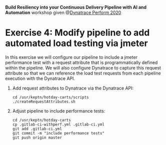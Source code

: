 **Build Resiliency into your Continuous Delivery Pipeline​ with AI and Automation** workshop given @[Dynatrace Perform 2020](https://https://www.dynatrace.com/perform-vegas//)

# Exercise 4: Modify pipeline to add automated load testing via jmeter
In this exercise we will configure our pipeline to include a jmeter performance test with a request attribute that is programmatically defined within the pipeline. We will also configure Dynatrace to capture this request attribute so that we can reference the load test requests from each pipeline execution with the Dynatrace API. 

1. Add request attributes to Dynatrace via the Dynatrace API:
    ```console
    cd /usr/keptn/hotday-carts/scripts
    ./createRequestAttributes.sh
    ```
1. Adjust pipeline to include performance tests:
    ```console
    cd /usr/keptn/hotday-carts
    cp .gitlab-ci-withperf.yml .gitlab-ci.yml
    git add .gitlab-ci.yml
    git commit -m "include performance tests"
    git push origin master
    ```